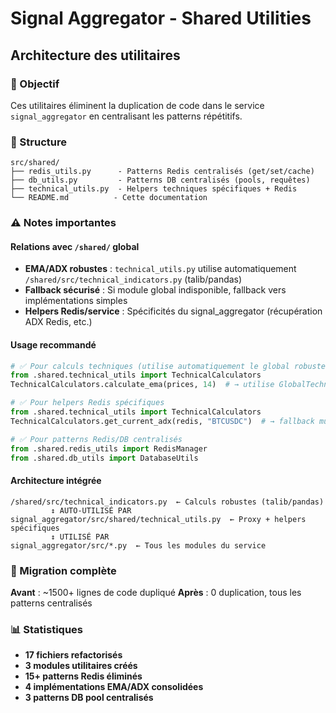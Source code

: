 # Signal Aggregator - Shared Utilities

## Architecture des utilitaires

### 🎯 Objectif
Ces utilitaires éliminent la duplication de code dans le service `signal_aggregator` en centralisant les patterns répétitifs.

### 📁 Structure

```
src/shared/
├── redis_utils.py      - Patterns Redis centralisés (get/set/cache)
├── db_utils.py         - Patterns DB centralisés (pools, requêtes) 
├── technical_utils.py  - Helpers techniques spécifiques + Redis
└── README.md          - Cette documentation
```

### ⚠️ Notes importantes

#### Relations avec `/shared/` global
- **EMA/ADX robustes** : `technical_utils.py` utilise automatiquement `/shared/src/technical_indicators.py` (talib/pandas)
- **Fallback sécurisé** : Si module global indisponible, fallback vers implémentations simples
- **Helpers Redis/service** : Spécificités du signal_aggregator (récupération ADX Redis, etc.)

#### Usage recommandé
```python
# ✅ Pour calculs techniques (utilise automatiquement le global robuste)
from .shared.technical_utils import TechnicalCalculators
TechnicalCalculators.calculate_ema(prices, 14)  # → utilise GlobalTechnicalIndicators

# ✅ Pour helpers Redis spécifiques 
from .shared.technical_utils import TechnicalCalculators
TechnicalCalculators.get_current_adx(redis, "BTCUSDC")  # → fallback multi-timeframes

# ✅ Pour patterns Redis/DB centralisés
from .shared.redis_utils import RedisManager
from .shared.db_utils import DatabaseUtils
```

#### Architecture intégrée
```
/shared/src/technical_indicators.py  ← Calculs robustes (talib/pandas)
         ↕ AUTO-UTILISÉ PAR
signal_aggregator/src/shared/technical_utils.py  ← Proxy + helpers spécifiques
         ↕ UTILISÉ PAR
signal_aggregator/src/*.py  ← Tous les modules du service
```

### 🔄 Migration complète
**Avant** : ~1500+ lignes de code dupliqué
**Après** : 0 duplication, tous les patterns centralisés

### 📊 Statistiques
- **17 fichiers refactorisés**
- **3 modules utilitaires créés**
- **15+ patterns Redis éliminés**
- **4 implémentations EMA/ADX consolidées**
- **3 patterns DB pool centralisés**